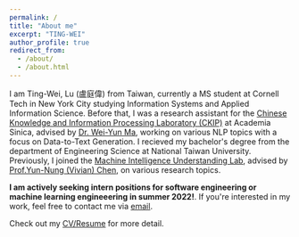 ```yaml
---
permalink: /
title: "About me"
excerpt: "TING-WEI"
author_profile: true
redirect_from: 
  - /about/
  - /about.html
---
```


I am Ting-Wei, Lu (盧庭偉) from Taiwan, currently a MS student at Cornell Tech in New York City studying Information Systems and Applied Information Science. Before that, I was a research assistant for the [Chinese Knowledge and Information Processing Laboratory (CKIP)](https://ckip.iis.sinica.edu.tw/) at Academia Sinica, advised by [Dr. Wei-Yun Ma](https://homepage.iis.sinica.edu.tw/pages/ma/), working on various NLP topics with a focus on Data-to-Text Generation. I recieved my bachelor's degree from the department of Engineering Science at National Taiwan University. Previously, I joined the [Machine Intelligence Understanding Lab](https://www.csie.ntu.edu.tw/~miulab/), advised by [Prof.Yun-Nung (Vivian) Chen](https://www.csie.ntu.edu.tw/~yvchen/index.html), on various research topics.

<strong>I am actively seeking intern positions for software engineering or machine learning engineeering in summer 2022!</strong>. If you're interested in my work, feel free to contact me via [email](mailto:tim8733123@gmail.com).

Check out my [CV/Resume](https://dwaydwaydway.github.io/files/Ting-Wei_Lu.pdf) for more detail.

<!-- About Me (The more important stuffs...)
======
* Hate raining days.
* Inexplicably love telling jokes in broken english.
* Spawned the rule of ejection in southern baseball league by throwing 3 HBP in an single inning.
* Sort of play piano.
* League of Legends Challenger.
* Fine, I'm actually a Diamond 1.
* Alright, alright. I'm a Bronze 2. Shut up.
* Not sure why I'm writing this site at all since no one will visit here except probably my mom.  -->
